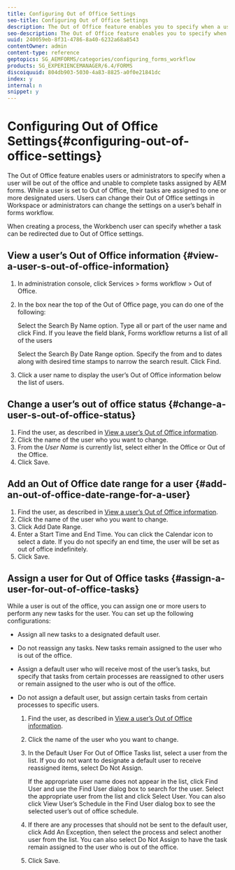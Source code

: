 ```yaml
---
title: Configuring Out of Office Settings
seo-title: Configuring Out of Office Settings
description: The Out of Office feature enables you to specify when a user will be out of the office and unable to complete tasks assigned by AEM forms.
seo-description: The Out of Office feature enables you to specify when a user will be out of the office and unable to complete tasks assigned by AEM forms.
uuid: 240059eb-8f31-4786-8a40-6232a68a8543
contentOwner: admin
content-type: reference
geptopics: SG_AEMFORMS/categories/configuring_forms_workflow
products: SG_EXPERIENCEMANAGER/6.4/FORMS
discoiquuid: 804db903-5030-4a83-8825-a0f0e21841dc
index: y
internal: n
snippet: y
---
```


# Configuring Out of Office Settings{#configuring-out-of-office-settings}

The Out of Office feature enables users or administrators to specify when a user will be out of the office and unable to complete tasks assigned by AEM forms. While a user is set to Out of Office, their tasks are assigned to one or more designated users. Users can change their Out of Office settings in Workspace or administrators can change the settings on a user’s behalf in forms workflow.

When creating a process, the Workbench user can specify whether a task can be redirected due to Out of Office settings.

## View a user’s Out of Office information {#view-a-user-s-out-of-office-information}

1. In administration console, click Services &gt; forms workflow &gt; Out of Office.
1. In the box near the top of the Out of Office page, you can do one of the following:

   Select the Search By Name option. Type all or part of the user name and click Find. If you leave the field blank, Forms workflow returns a list of all of the users

   Select the Search By Date Range option. Specify the from and to dates along with desired time stamps to narrow the search result. Click Find.

1. Click a user name to display the user’s Out of Office information below the list of users.

## Change a user’s out of office status {#change-a-user-s-out-of-office-status}

1. Find the user, as described in [View a user’s Out of Office information](configuring-out-office-settings#view_a_user_s_out_of_office_information).
1. Click the name of the user who you want to change.
1. From the *User Name* is currently list, select either In the Office or Out of the Office.
1. Click Save.

## Add an Out of Office date range for a user {#add-an-out-of-office-date-range-for-a-user}

1. Find the user, as described in [View a user’s Out of Office information](configuring-out-office-settings#view_a_user_s_out_of_office_information).
1. Click the name of the user who you want to change.
1. Click Add Date Range.
1. Enter a Start Time and End Time. You can click the Calendar icon to select a date. If you do not specify an end time, the user will be set as out of office indefinitely.
1. Click Save.

## Assign a user for Out of Office tasks {#assign-a-user-for-out-of-office-tasks}

While a user is out of the office, you can assign one or more users to perform any new tasks for the user. You can set up the following configurations:

* Assign all new tasks to a designated default user.
* Do not reassign any tasks. New tasks remain assigned to the user who is out of the office.
* Assign a default user who will receive most of the user’s tasks, but specify that tasks from certain processes are reassigned to other users or remain assigned to the user who is out of the office.
* Do not assign a default user, but assign certain tasks from certain processes to specific users.

    1. Find the user, as described in [View a user’s Out of Office information](configuring-out-office-settings#view_a_user_s_out_of_office_information).
    1. Click the name of the user who you want to change.
    1. In the Default User For Out of Office Tasks list, select a user from the list. If you do not want to designate a default user to receive reassigned items, select Do Not Assign.

       If the appropriate user name does not appear in the list, click Find User and use the Find User dialog box to search for the user. Select the appropriate user from the list and click Select User. You can also click View User’s Schedule in the Find User dialog box to see the selected user’s out of office schedule. 
    
    1. If there are any processes that should not be sent to the default user, click Add An Exception, then select the process and select another user from the list. You can also select Do Not Assign to have the task remain assigned to the user who is out of the office. 
    1. Click Save.

